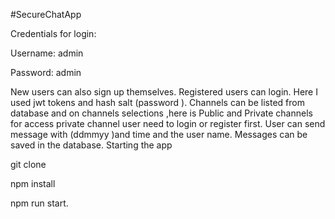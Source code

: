 #SecureChatApp

Credentials for login:

Username: admin

Password: admin

New users can also sign up themselves. Registered users can login. Here I used jwt tokens and hash salt (password ). Channels can be listed from database and on channels selections ,here is Public and Private channels for access private channel user need to login or register first. User can send message with (ddmmyy )and time and the user name. Messages can be saved in the database.
Starting the app

git clone

npm install

npm run start.


